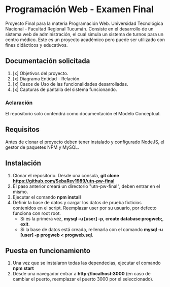 # Programación Web - Examen Final
Proyecto Final para la materia Programación Web.  Universidad Tecnológica Nacional - Facultad Regional Tucumán.
Consiste en el desarrollo de un sistema web de administración, el cual simula un sistema de turnos para un centro médico. Este es un proyecto académico pero puede ser utilizado con fines didácticos y educativos.

## Documentación solicitada
1. [x] Objetivos del proyecto.
2. [x] Diagrama Entidad - Relación.
3. [x] Casos de Uso de las funcionalidades desarrolladas.
4. [x] Capturas de pantalla del sistema funcionando.

### Aclaración
El repositorio solo contendrá como documentación el Modelo Conceptual.

## Requisitos
Antes de clonar el proyecto deben tener instalado y configurado NodeJS, el gestor de paquetes NPM y MySQL.

## Instalación
1. Clonar el repositorio. Desde una consola, __git clone https://github.com/SebaRev1989/utn-pw-final__
2. El paso anterior creará un directorio "utn-pw-final", deben entrar en el mismo.
3. Ejecutar el comando __npm install__
4. Definir la base de datos y cargar los datos de prueba ficticios contenidos en el script. Reemplazar user por su usuario, por defecto funciona con root root.
	* Si es la primera vez, __mysql -u [user] -p__, __create database progweb;__, __exit__.
	* Si la base de datos está creada, rellenarla con el comando __mysql -u [user] -p progweb < progweb.sql__.

## Puesta en funcionamiento
1. Una vez que se instalaron todas las dependecias, ejecutar el comando __npm start__
2. Desde una navegador entrar a __http://localhost:3000__ (en caso de cambiar el puerto, reemplazar el puerto 3000 por el seleccionado).
